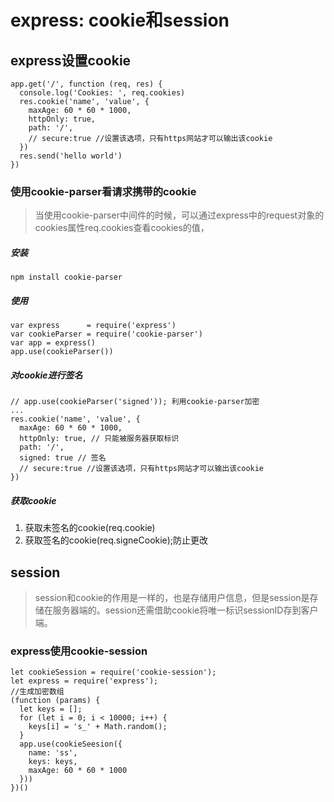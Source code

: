 # express: cookie和session

## express设置cookie
```
app.get('/', function (req, res) {
  console.log('Cookies: ', req.cookies)
  res.cookie('name', 'value', {
    maxAge: 60 * 60 * 1000,
    httpOnly: true,
    path: '/',
    // secure:true //设置该选项，只有https网站才可以输出该cookie
  })
  res.send('hello world')
})
```

### 使用cookie-parser看请求携带的cookie
> 当使用cookie-parser中间件的时候，可以通过express中的request对象的cookies属性req.cookies查看cookies的值，

##### 安装
`npm install cookie-parser`

##### 使用
```
var express      = require('express')
var cookieParser = require('cookie-parser')
var app = express()
app.use(cookieParser())
```

##### 对cookie进行签名
```
// app.use(cookieParser('signed')); 利用cookie-parser加密
...
res.cookie('name', 'value', {
  maxAge: 60 * 60 * 1000,
  httpOnly: true, // 只能被服务器获取标识
  path: '/',
  signed: true // 签名
  // secure:true //设置该选项，只有https网站才可以输出该cookie
})
```

##### 获取cookie
1. 获取未签名的cookie(req.cookie)
2. 获取签名的cookie(req.signeCookie);防止更改

## session
> session和cookie的作用是一样的，也是存储用户信息，但是session是存储在服务器端的。session还需借助cookie将唯一标识sessionID存到客户端。

### express使用cookie-session
```
let cookieSession = require('cookie-session');
let express = require('express');
//生成加密数组
(function (params) {
  let keys = [];
  for (let i = 0; i < 10000; i++) {
    keys[i] = 's_' + Math.random();
  }
  app.use(cookieSeesion({
    name: 'ss',
    keys: keys,
    maxAge: 60 * 60 * 1000
  }))
})()
```